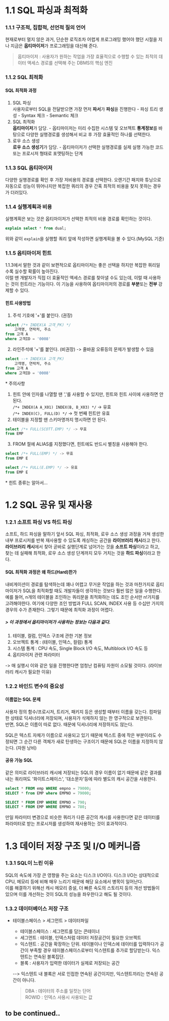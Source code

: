 # 1.1 SQL 파싱과 최적화

### 1.1.1 구조적, 집합적, 선언적 질의 언어

현재로부터 멀지 않은 과거, 단순한 로직조차 어렵게 프로그래밍 했어야 했던 시절을 지나 지금은 **옵티마이저**가 프로그래밍을 대신해 준다.

> 옵티마이저 : 사용자가 원하는 작업을 가장 효율적으로 수행할 수 있는 최적의 데이터 액세스 경로를 선택해 주는 DBMS의 핵심 엔진

### 1.1.2 SQL 최적화

#### SQL 최적화 과정

1. SQL 파싱  
   사용자로부터 SQL을 전달받으면 가장 먼저 **파서**가 **파싱**을 진행한다 - 파싱 트리 생성 - Syntax 체크 - Semantic 체크
2. SQL 최적화  
   **옵티마이저**가 담당. - 옵티마이저는 미리 수집한 시스템 및 오브젝트 **통계정보**를 바탕으로 다양한 실행경로를 생성해서 비교 후 가장 효율적인 하나를 선택한다.
3. 로우 소스 생성  
   **로우 소스 생성기**가 담당. - 옵티마이저가 선택한 실행경로를 실제 실행 가능한 코드 또는 프로시저 형태로 포맷팅하는 단계

### 1.1.3 SQL 옵티마이저

다양한 실행경로를 확인 후 가장 저비용의 경로를 선택한다. 오랜기간 패치와 튜닝으로 자동으로 성능이 뛰어나지만 복잡한 쿼리의 경우 간혹 최적의 비용을 찾지 못하는 경우가 더러있다.

### 1.1.4 실행계획과 비용

실행계획은 보는 것은 옵티마이저가 선택한 최적의 비용 경로를 확인하는 것이다.

```SQL
explain select * from dual;
```

위와 같이 `explain`을 실행할 쿼리 앞에 작성하면 실행계획을 볼 수 있다.(MySQL 기준)

### 1.1.5 옵티마이저 힌트

1.1.3에서 말한 것과 같이 보편적으로 옵티마이저는 좋은 선택을 하지만 복잡한 쿼리일 수록 실수할 확률이 높아진다.  
이럴 땐 개발자가 직접 더 효율적인 액세스 경로를 찾아낼 수도 있는데, 이럴 때 사용하는 것이 힌트라는 기능이다. 이 기능을 사용하여 옵티마이저의 경로를 **부분**또는 **전부** 강제할 수 있다.

#### 힌트 사용방법

1. 주석 기호에 '+'를 붙인다. (권장)

```SQL
select /*+ INDEX(A 고객_PK) */
    고객명, 연락처, 주소
from 고객 A
where 고객ID = '0008'
```

2. 라인주석에 '+'를 붙인다. (비권장) -> 줄바꿈 오류등의 문제가 발생할 수 있음

```SQL
select --+ INDEX(A 고객_PK)
    고객명, 연락처, 주소
from 고객 A
where 고객ID = '0008'
```

\* 주의사항

1. 힌트 안에 인자를 나열할 땐 ','를 사용할 수 있지만, 힌트와 힌트 사이에 사용하면 안 된다.  
   `/*+ INDEX(A A_X01) INDEX(B, B_X03) */` -> 유효  
   `/*+ INDEX(C), FULL(D) */` -> 첫 번째 힌트만 유효
2. 테이블을 지정할 땐 스키마명까지 명시하면 안 된다.

```SQL
select /*+ FULL(SCOTT.EMP) */ -> 무효
from EMP
```

3. FROM 절에 ALIAS를 지정했다면, 힌트에도 반드시 별칭을 사용해야 한다.

```SQL
select /*+ FULL(EMP) */ -> 무효
from EMP E
```

```SQL
select /*+ FULL(E.EMP) */ -> 유효
from EMP E
```

\* 힌트 종류는 알아서...

# 1.2 SQL 공유 및 재사용

### 1.2.1 소프트 파싱 VS 하드 파싱

소프트, 하드 파싱을 말하기 앞서 SQL 파싱, 최적화, 로우 소스 생성 과정을 거쳐 생성한 내부 프로시저를 반복 재사용할 수 있도록 캐싱하는 공간을 **라이브러리 캐시**라고 한다.  
**라이브러리 캐시**에서 찾아 곧바로 실행단계로 넘어가는 것을 **소프트 파싱**이라고 하고, 찾는 데 실패해 최적화, 로우 소스 생성 단계까지 모두 거치는 것을 **하드 파싱**이라고 한다.

#### SQL 최적화 과정은 왜 하드(Hard)한가

내비게이션이 경로를 탐색하는데 꽤나 어렵고 무거운 작업을 하는 것과 마찬가지로 옵티마이저가 SQL을 최적화할 때도 개발자들이 생각하는 것보다 훨씬 많은 일을 수행한다. 예를 들어, n개의 테이블을 조인하는 쿼리문을 최적화하는 데도 조인 순서만 n!가지를 고려해야한다. 여기에 다양한 조인 방법과 FULL SCAN, INDEX 사용 등 수십만 가지의 경우의 수가 존재한다. 그렇기 때문에 최적화 과정이 어렵다.

##### > 이 과정에서 옵티마이저가 사용하는 정보는 다음과 같다.

1. 테이블, 컬럼, 인덱스 구조에 관한 기본 정보
2. 오브젝트 통계 : (테이블, 인덱스, 컬럼) 통계
3. 시스템 통계 : CPU 속도, Single Block I/O 속도, Multiblock I/O 속도 등
4. 옵티마이저 관련 파라미터

-> 매 실행시 이와 같은 일을 진행한다면 엄청난 컴퓨팅 자원이 소모될 것이다. (라이브러리 캐시가 필요한 이유)

### 1.2.2 바인드 변수의 중요성

#### 이름없는 SQL 문제

사용자 정의 함수/프로시저, 트리거, 패키지 등은 생성할 때부터 이름을 갖는다. 컴파일한 상태로 딕셔너리에 저장되며, 사용자가 삭제하지 않는 한 영구적으로 보관된다.  
반면, SQL은 이름이 따로 없다. 때문에 딕셔너리에 저장하지도 않는다.

SQL은 텍스트 자체가 이름으로 사용되고 있기 때문에 텍스트 중에 작은 부분이라도 수정되면 그 순간 다른 객체가 새로 탄생하는 구조이기 때문에 SQL은 이름을 지정하지 않는다. (자원 낭비)

#### 공유 가능 SQL

같은 의미로 라이브러리 캐시에 저장되는 SQL의 경우 이름이 없기 때문에 같은 결과를 내는 쿼리여도 '화이트스페이스', '대소문자'등에 따라 별도의 캐시 공간을 사용한다.

```SQL
select * FROM emp WHERE empno = 79000;
SELECT * from EMP where EMPNO = 79000;

SELECT * FROM EMP WHERE EMPNO = 790;
SELECT * FROM EMP WHERE EMPNO = 780;
```

만일 파라미터 변경으로 비슷한 쿼리가 다른 공간의 캐시를 사용한다면 같은 데이터를 파라미터로 받는 프로시저를 생성하여 재사용하는 것이 효과적이다.

# 1.3 데이터 저장 구조 및 I/O 메커니즘

### 1.3.1 SQL이 느린 이유

SQL의 속도에 가장 큰 영향을 주는 요소는 디스크 I/O이다. 디스크 I/O는 상대적으로 CPU, 메모리 등에 비해 매우 느리기 때문에 해당 요소에서 병목이 일어난다.  
이를 해결하기 위해선 캐시 메모리 증설, 더 빠른 속도의 스토리지 등의 개선 방법들이 있으며 이를 개선하는 것이 SQL의 성능을 좌우한다고 해도 될 것이다.

### 1.3.2 데이터베이스 저장 구조

- 테이블스페이스 > 세그먼트 > 데이터파일

  - 테이블스페이스 : 세그먼트를 담는 콘테이너
  - 세그먼트 : 테이블, 인덱스처럼 데이터 저장공간이 필요한 오브젝트
  - 익스텐트 : 공간을 확장하는 단위. 테이블이나 인덱스에 데이터를 입력하다가 공간이 부족할 경우 테이블스페이스로부터 익스텐트를 추가로 할당받는다. 익스텐트는 연속된 블록집단.
  - 블록 : 사용자가 입력한 데이터가 실제로 저장되는 공간

  --> 익스텐트 내 블록은 서로 인접한 연속된 공간이지만, 익스텐트끼리는 연속된 공간이 아니다.

  > DBA : 데이터의 주소를 일컷는 단어  
  > ROWID : 인덱스 사용시 사용되는 값
## to be continued..
